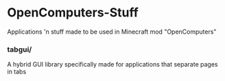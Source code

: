 # OpenComputers-Stuff
Applications 'n stuff made to be used in Minecraft mod "OpenComputers"

### tabgui/
A hybrid GUI library specifically made for applications that separate pages in tabs
